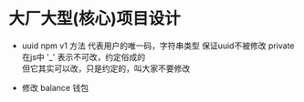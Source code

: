 # 大厂大型(核心)项目设计
- uuid npm v1 方法 代表用户的唯一码，字符串类型
  保证uuid不被修改 private
  在js中 '_' 表示不可改，约定俗成的  
  但它其实可以改，只是约定的，叫大家不要修改


- 修改 balance 钱包